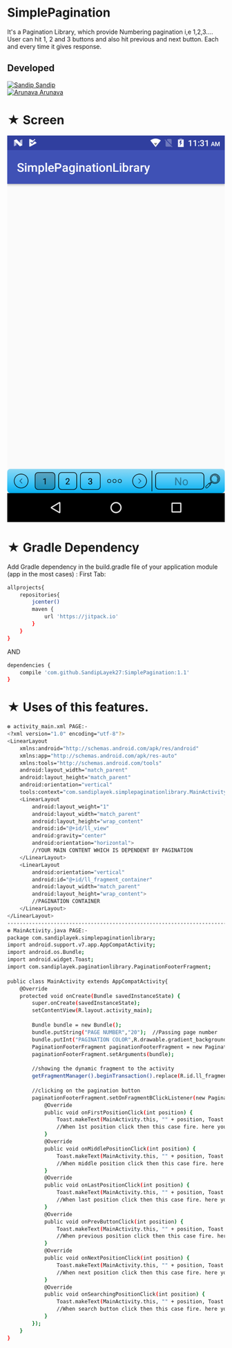# SimplePagination
It's a Pagination Library, which provide Numbering pagination i,e 1,2,3....
User can hit 1, 2 and 3 buttons and also hit previous and next button. Each and every time it gives response.

## Developed
[![Sandip](https://avatars1.githubusercontent.com/u/31722942?v=4&u=18643bfaaba26114584d27693e9891db26bcb582&s=39) Sandip](https://github.com/SandipLayek27)  
[![Arunava](https://avatars2.githubusercontent.com/u/31703258?v=4&s=40) Arunava](https://github.com/ghosharunava)

# ★ Screen
![alt text](https://raw.githubusercontent.com/SandipLayek27/SimplePagination/master/paginationlibrary/src/main/assets/pagination_screens.png)

# ★ Gradle Dependency
Add Gradle dependency in the build.gradle file of your application module (app in the most cases) :
First Tab:

```sh
allprojects{
    repositories{
        jcenter()
        maven {
            url 'https://jitpack.io'
        }
    }
}
```

AND

```sh
dependencies {
    compile 'com.github.SandipLayek27:SimplePagination:1.1'
}
```
# ★ Uses of this features.
```sh
❆ activity_main.xml PAGE:-
<?xml version="1.0" encoding="utf-8"?>
<LinearLayout
    xmlns:android="http://schemas.android.com/apk/res/android"
    xmlns:app="http://schemas.android.com/apk/res-auto"
    xmlns:tools="http://schemas.android.com/tools"
    android:layout_width="match_parent"
    android:layout_height="match_parent"
    android:orientation="vertical"
    tools:context="com.sandiplayek.simplepaginationlibrary.MainActivity">
    <LinearLayout
        android:layout_weight="1"
        android:layout_width="match_parent"
        android:layout_height="wrap_content"
        android:id="@+id/ll_view"
        android:gravity="center"
        android:orientation="horizontal">
        //YOUR MAIN CONTENT WHICH IS DEPENDENT BY PAGINATION
    </LinearLayout>
    <LinearLayout
        android:orientation="vertical"
        android:id="@+id/ll_fragment_container"
        android:layout_width="match_parent"
        android:layout_height="wrap_content">
        //PAGINATION CONTAINER
    </LinearLayout>
</LinearLayout>
----------------------------------------------------------------------------------------------------------
❆ MainActivity.java PAGE:-
package com.sandiplayek.simplepaginationlibrary;
import android.support.v7.app.AppCompatActivity;
import android.os.Bundle;
import android.widget.Toast;
import com.sandiplayek.paginationlibrary.PaginationFooterFragment;

public class MainActivity extends AppCompatActivity{
    @Override
    protected void onCreate(Bundle savedInstanceState) {
        super.onCreate(savedInstanceState);
        setContentView(R.layout.activity_main);

        Bundle bundle = new Bundle();
        bundle.putString("PAGE NUMBER","20");  //Passing page number
        bundle.putInt("PAGINATION COLOR",R.drawable.gradient_background);   //Pagination background Color
        PaginationFooterFragment paginationFooterFragment = new PaginationFooterFragment();
        paginationFooterFragment.setArguments(bundle);

        //showing the dynamic fragment to the activity
        getFragmentManager().beginTransaction().replace(R.id.ll_fragment_container, paginationFooterFragment).commit();

        //clicking on the pagination button 
        paginationFooterFragment.setOnFragmentBClickListener(new PaginationFooterFragment.OnButtonClickListener() {
            @Override
            public void onFirstPositionClick(int position) {
                Toast.makeText(MainActivity.this, "" + position, Toast.LENGTH_SHORT).show();
                //When 1st position click then this case fire. here you can hit whebservice respect 1st position.
            }
            @Override
            public void onMiddlePositionClick(int position) {
                Toast.makeText(MainActivity.this, "" + position, Toast.LENGTH_SHORT).show();
                //When middle position click then this case fire. here you can hit whebservice respect middle position.
            }
            @Override
            public void onLastPositionClick(int position) {
                Toast.makeText(MainActivity.this, "" + position, Toast.LENGTH_SHORT).show();
                //When last position click then this case fire. here you can hit whebservice respect last position.
            }
            @Override
            public void onPrevButtonClick(int position) {
                Toast.makeText(MainActivity.this, "" + position, Toast.LENGTH_SHORT).show();
                //When previous position click then this case fire. here you can hit whebservice respect previous position.
            }
            @Override
            public void onNextPositionClick(int position) {
                Toast.makeText(MainActivity.this, "" + position, Toast.LENGTH_SHORT).show();
                //When next position click then this case fire. here you can hit whebservice respect next position.
            }
            @Override
            public void onSearchingPositionClick(int position) {
                Toast.makeText(MainActivity.this, "" + position, Toast.LENGTH_SHORT).show();
                //When search button click then this case fire. here you can hit whebservice respect searching page number.
            }
        });
    }
}



```
